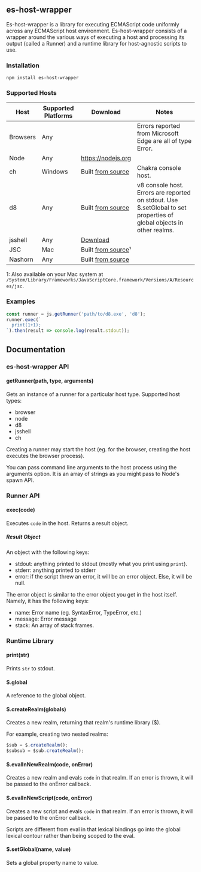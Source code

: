 ## es-host-wrapper

Es-host-wrapper is a library for executing ECMAScript code uniformly across any ECMAScript host environment. Es-host-wrapper consists of a wrapper around the various ways of executing a host and processing its output (called a Runner) and a runtime library for host-agnostic scripts to use.

### Installation

```
npm install es-host-wrapper
```

### Supported Hosts

| Host | Supported Platforms | Download | Notes |
|------|---------------------|----------|-------|
| Browsers | Any | | Errors reported from Microsoft Edge are all of type Error. |
| Node | Any | https://nodejs.org | |
| ch | Windows | Built [from source](https://github.com/microsoft/chakracore)| Chakra console host. |
| d8 | Any | Built [from source](https://github.com/v8/v8) | v8 console host. Errors are reported on stdout. Use $.setGlobal to set properties of global objects in other realms. |
| jsshell | Any | [Download](https://archive.mozilla.org/pub/firefox/nightly/latest-mozilla-central/) | |
| JSC | Mac | Built [from source](http://trac.webkit.org/wiki/JavaScriptCore)¹ | |
| Nashorn | Any | Built [from source](https://wiki.openjdk.java.net/display/Nashorn/Building+Nashorn) | |

1: Also available on your Mac system at `/System/Library/Frameworks/JavaScriptCore.framework/Versions/A/Resources/jsc`.

### Examples

```js
const runner = js.getRunner('path/to/d8.exe', 'd8');
runner.exec(`
  print(1+1);
`).then(result => console.log(result.stdout));
```

## Documentation

### es-host-wrapper API

#### getRunner(path, type, arguments)
Gets an instance of a runner for a particular host type. Supported host types:

* browser
* node
* d8
* jsshell
* ch

Creating a runner may start the host (eg. for the browser, creating the host executes the browser process).

You can pass command line arguments to the host process using the arguments option. It is an array of strings as you might pass to Node's spawn API.

### Runner API

#### exec(code)
Executes `code` in the host. Returns a result object.

##### Result Object
An object with the following keys:

* stdout: anything printed to stdout (mostly what you print using `print`).
* stderr: anything printed to stderr
* error: if the script threw an error, it will be an error object. Else, it will be null.

The error object is similar to the error object you get in the host itself. Namely, it has the following keys:

* name: Error name (eg. SyntaxError, TypeError, etc.)
* message: Error message
* stack: An array of stack frames.

### Runtime Library

#### print(str)
Prints `str` to stdout.

#### $.global
A reference to the global object.

#### $.createRealm(globals)
Creates a new realm, returning that realm's runtime library ($).

For example, creating two nested realms:

```js
$sub = $.createRealm();
$subsub = $sub.createRealm();
```

#### $.evalInNewRealm(code, onError)
Creates a new realm and evals `code` in that realm. If an error is thrown, it will be passed to the onError callback.

#### $.evalInNewScript(code, onError)
Creates a new script and evals `code` in that realm. If an error is thrown, it will be passed to the onError callback.

Scripts are different from eval in that lexical bindings go into the global lexical contour rather than being scoped to the eval.

#### $.setGlobal(name, value)
Sets a global property name to value.
